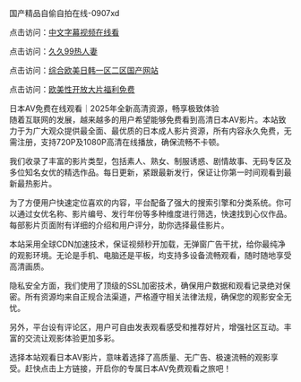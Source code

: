 国产精品自偷自拍在线-0907xd

点击访问：<a href="https://heiliaoxqkkct.pages.dev">中文字幕视频在线看</a>

点击访问：<a href="https://heiliaoxwd5i8.pages.dev">久久99热人妻</a>

点击访问：<a href="https://heiliaowt0d7p.pages.dev">综合欧美日韩一区二区国产网站</a>

点击访问：<a href="https://heiliaoga6s9v.pages.dev">欧美性开放大片福利免费</a>

日本AV免费在线观看｜2025年全新高清资源，畅享极致体验  
随着互联网的发展，越来越多的用户希望能够免费看到高清日本AV影片。本站致力于为广大观众提供最全面、最优质的日本成人影片资源，所有内容永久免费，无需注册，支持720P及1080P高清在线播放，确保流畅不卡顿。

我们收录了丰富的影片类型，包括素人、熟女、制服诱惑、剧情故事、无码专区及多位知名女优的精选作品。每日更新，紧跟最新发行，保证让你第一时间观看到最新最热影片。

为了方便用户快速定位喜欢的内容，平台配备了强大的搜索引擎和分类系统。你可以通过女优名称、影片编号、发行年份等多种维度进行筛选，快速找到心仪作品。每部影片页面附有详细的介绍和用户评分，助你选择最佳影片。

本站采用全球CDN加速技术，保证视频秒开加载，无弹窗广告干扰，给你最纯净的观影环境。无论是手机、电脑还是平板，均支持多设备流畅观看，随时随地享受高清画质。

隐私安全方面，我们使用了顶级的SSL加密技术，确保用户数据和观看记录绝对保密。所有资源均来自正规合法渠道，严格遵守相关法律法规，确保您的观影安全无忧。

另外，平台设有评论区，用户可自由发表观看感受和推荐好片，增强社区互动。丰富的交流让观影体验更加多彩。

选择本站观看日本AV影片，意味着选择了高质量、无广告、极速流畅的观影享受。赶快点击上方链接，开启你的专属日本AV免费观看之旅吧！

<span style="display:none;">[Canonical link]( https://github.com/duan287/85220 ）</span>
